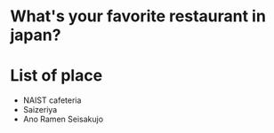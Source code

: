 # What's your favorite restaurant in japan?

# List of place
- NAIST cafeteria
- Saizeriya
- Ano Ramen Seisakujo
